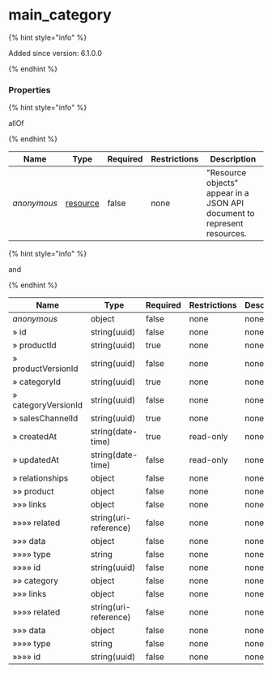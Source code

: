 
# main_category

{% hint style="info" %}

Added since version: 6.1.0.0

{% endhint %}

### Properties

{% hint style="info" %}

allOf

{% endhint %}

|Name|Type|Required|Restrictions|Description|
|---|---|---|---|---|
|*anonymous*|[resource](/schema/resource)|false|none|"Resource objects" appear in a JSON API document to represent resources.|

{% hint style="info" %}

and

{% endhint %}

|Name|Type|Required|Restrictions|Description|
|---|---|---|---|---|
|*anonymous*|object|false|none|none|
|» id|string(uuid)|false|none|none|
|» productId|string(uuid)|true|none|none|
|» productVersionId|string(uuid)|false|none|none|
|» categoryId|string(uuid)|true|none|none|
|» categoryVersionId|string(uuid)|false|none|none|
|» salesChannelId|string(uuid)|true|none|none|
|» createdAt|string(date-time)|true|read-only|none|
|» updatedAt|string(date-time)|false|read-only|none|
|» relationships|object|false|none|none|
|»» product|object|false|none|none|
|»»» links|object|false|none|none|
|»»»» related|string(uri-reference)|false|none|none|
|»»» data|object|false|none|none|
|»»»» type|string|false|none|none|
|»»»» id|string(uuid)|false|none|none|
|»» category|object|false|none|none|
|»»» links|object|false|none|none|
|»»»» related|string(uri-reference)|false|none|none|
|»»» data|object|false|none|none|
|»»»» type|string|false|none|none|
|»»»» id|string(uuid)|false|none|none|
